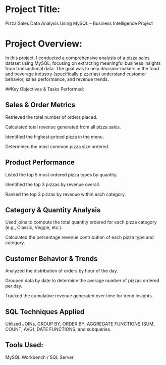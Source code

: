 # Project Title:
Pizza Sales Data Analysis Using MySQL – Business Intelligence Project

# Project Overview:
In this project, I conducted a comprehensive analysis of a pizza sales dataset using MySQL, focusing on extracting meaningful business insights from transactional data. The goal was to help decision-makers in the food and beverage industry (specifically pizzerias) understand customer behavior, sales performance, and revenue trends.

##Key Objectives & Tasks Performed:
## Sales & Order Metrics

Retrieved the total number of orders placed.

Calculated total revenue generated from all pizza sales.

Identified the highest-priced pizza in the menu.

Determined the most common pizza size ordered.

## Product Performance

Listed the top 5 most ordered pizza types by quantity.

Identified the top 3 pizzas by revenue overall.

Ranked the top 3 pizzas by revenue within each category.

## Category & Quantity Analysis

Used joins to compute the total quantity ordered for each pizza category (e.g., Classic, Veggie, etc.).

Calculated the percentage revenue contribution of each pizza type and category.

## Customer Behavior & Trends

Analyzed the distribution of orders by hour of the day.

Grouped data by date to determine the average number of pizzas ordered per day.

Tracked the cumulative revenue generated over time for trend insights.

## SQL Techniques Applied

Utilized JOINs, GROUP BY, ORDER BY, AGGREGATE FUNCTIONS (SUM, COUNT, AVG), DATE FUNCTIONS, and subqueries.

## Tools Used:
MySQL Workbench / SQL Server
